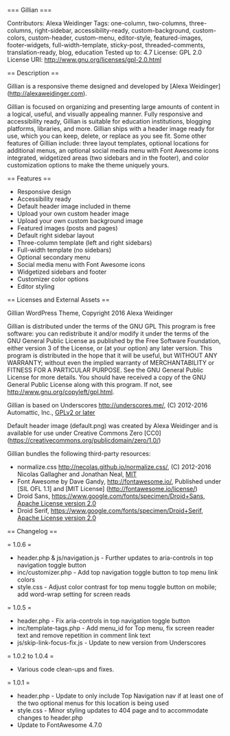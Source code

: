 === Gillian ===

Contributors: Alexa Weidinger
Tags: one-column, two-columns, three-columns, right-sidebar, accessibility-ready, custom-background, custom-colors, custom-header, custom-menu, editor-style, featured-images, footer-widgets, full-width-template, sticky-post, threaded-comments, translation-ready, blog, education
Tested up to: 4.7
License: GPL 2.0
License URI: http://www.gnu.org/licenses/gpl-2.0.html

== Description ==

Gillian is a responsive theme designed and developed by [Alexa Weidinger] (http://alexaweidinger.com).

Gillian is focused on organizing and presenting large amounts of content in a logical, useful, and visually appealing manner. Fully responsive and accessibility ready, Gillian is suitable for education institutions, blogging platforms, libraries, and more. Gillian ships with a header image ready for use, which you can keep, delete, or replace as you see fit. Some other features of Gillian include: three layout templates, optional locations for additional menus, an optional social media menu with Font Awesome icons integrated, widgetized areas (two sidebars and in the footer), and color customization options to make the theme uniquely yours.

== Features ==

* Responsive design
* Accessibility ready
* Default header image included in theme
* Upload your own custom header image
* Upload your own custom background image
* Featured images (posts and pages)
* Default right sidebar layout
* Three-column template (left and right sidebars)
* Full-width template (no sidebars)
* Optional secondary menu
* Social media menu with Font Awesome icons
* Widgetized sidebars and footer
* Customizer color options
* Editor styling

== Licenses and External Assets ==

Gillian WordPress Theme, Copyright 2016 Alexa Weidinger

Gillian is distributed under the terms of the GNU GPL
This program is free software: you can redistribute it and/or modify it under the terms of the GNU General Public License as published by the Free Software Foundation, either version 3 of the License, or (at your option) any later version.
This program is distributed in the hope that it will be useful, but WITHOUT ANY WARRANTY; without even the implied warranty of MERCHANTABILITY or FITNESS FOR A PARTICULAR PURPOSE. See the GNU General Public License for more details. You should have received a copy of the GNU General Public License along with this program. If not, see http://www.gnu.org/copyleft/gpl.html.

Gillian is based on Underscores http://underscores.me/, (C) 2012-2016 Automattic, Inc., [GPLv2 or later](https://www.gnu.org/licenses/gpl-2.0.html)

Default header image (default.png) was created by Alexa Weidinger and is available for use under Creative Commons Zero [CC0] (https://creativecommons.org/publicdomain/zero/1.0/)

Gillian bundles the following third-party resources:

* normalize.css http://necolas.github.io/normalize.css/, (C) 2012-2016 Nicolas Gallagher and Jonathan Neal, [MIT](http://opensource.org/licenses/MIT)
* Font Awesome by Dave Gandy, http://fontawesome.io/, Published under [SIL OFL 1.1] and [MIT License] (http://fontawesome.io/license/)
* Droid Sans, https://www.google.com/fonts/specimen/Droid+Sans, [Apache License version 2.0](http://www.apache.org/licenses/LICENSE-2.0.html)
* Droid Serif, https://www.google.com/fonts/specimen/Droid+Serif, [Apache License version 2.0](http://www.apache.org/licenses/LICENSE-2.0.html)

== Changelog ==

= 1.0.6 =

* header.php & js/navigation.js - Further updates to aria-controls in top navigation toggle button
* inc/customizer.php - Add top navigation toggle button to top menu link colors
* style.css - Adjust color contrast for top menu toggle button on mobile; add word-wrap setting for screen reads

= 1.0.5 =

* header.php - Fix aria-controls in top navigation toggle button
* inc/template-tags.php - Add menu_id for Top menu, fix screen reader text and remove repetition in comment link text
* js/skip-link-focus-fix.js - Update to new version from Underscores

= 1.0.2 to 1.0.4 =

* Various code clean-ups and fixes.

= 1.0.1 =

* header.php - Update to only include Top Navigation nav if at least one of the two optional menus for this location is being used
* style.css - Minor styling updates to 404 page and to accommodate changes to header.php
* Update to FontAwesome 4.7.0